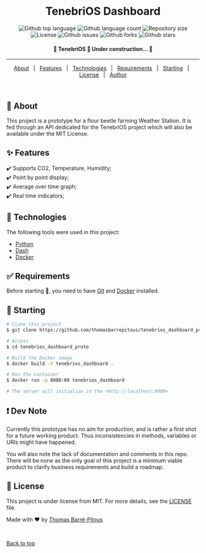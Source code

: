 <h1 align="center">TenebriOS Dashboard</h1>

<p align="center">
  <img alt="Github top language" src="https://img.shields.io/github/languages/top/thomasbarrepitous/tenebrios_dashboard_proto?color=56BEB8">

  <img alt="Github language count" src="https://img.shields.io/github/languages/count/thomasbarrepitous/tenebrios_dashboard_proto?color=56BEB8">

  <img alt="Repository size" src="https://img.shields.io/github/repo-size/thomasbarrepitous/tenebrios_dashboard_proto?color=56BEB8">

  <img alt="License" src="https://img.shields.io/github/license/thomasbarrepitous/tenebrios_dashboard_proto?color=56BEB8">

  <img alt="Github issues" src="https://img.shields.io/github/issues/thomasbarrepitous/tenebrios_dashboard_proto?color=56BEB8" /> 

  <img alt="Github forks" src="https://img.shields.io/github/forks/thomasbarrepitous/tenebrios_dashboard_proto?color=56BEB8" />

  <img alt="Github stars" src="https://img.shields.io/github/stars/thomasbarrepitous/tenebrios_dashboard_proto?color=56BEB8" />
</p>

<!-- Status -->

<h4 align="center"> 
	🚧  TenebriOS 🚀 Under construction...  🚧
</h4> 

<hr>

<p align="center">
  <a href="#dart-about">About</a> &#xa0; | &#xa0; 
  <a href="#sparkles-features">Features</a> &#xa0; | &#xa0;
  <a href="#rocket-technologies">Technologies</a> &#xa0; | &#xa0;
  <a href="#white_check_mark-requirements">Requirements</a> &#xa0; | &#xa0;
  <a href="#checkered_flag-starting">Starting</a> &#xa0; | &#xa0;
  <a href="#memo-license">License</a> &#xa0; | &#xa0;
  <a href="https://github.com/thomasbarrepitous" target="_blank">Author</a>
</p>

<br>

## :dart: About ##

This project is a prototype for a flour beetle farming Weather Station. It is fed through an API dedicated for the TenebriOS project which will also be available under the MIT License.


## :sparkles: Features ##

:heavy_check_mark: Supports CO2, Temperature, Humidity;\
:heavy_check_mark: Point by point display;\
:heavy_check_mark: Average over time graph;\
:heavy_check_mark: Real time indicators;

## :rocket: Technologies ##

The following tools were used in this project:

- [Python](https://www.python.org/)
- [Dash](https://dash.plotly.com/)
- [Docker](https://www.docker.com/)

## :white_check_mark: Requirements ##

Before starting :checkered_flag:, you need to have [Git](https://git-scm.com) and [Docker](https://www.docker.com/) installed.

## :checkered_flag: Starting ##

```bash
# Clone this project
$ git clone https://github.com/thomasbarrepitous/tenebrios_dashboard_proto

# Access
$ cd tenebrios_dashboard_proto

# Build the Docker image
$ docker build -t tenebrios_dashboard .

# Run the container
$ docker run -p 8080:80 tenebrios_dashboard

# The server will initialize in the <http://localhost:8080>
```

## :exclamation: Dev Note ##

Currently this prototype has no aim for production, and is rather a first shot for a future
working product. Thus inconsistencies in methods, variables or URIs might have happened.

You will also note the lack of documentation and comments in this repo. There will be none as the only goal of this project is a minimum viable product to clarify business requirements and build a roadmap.

## :memo: License ##

This project is under license from MIT. For more details, see the [LICENSE](LICENSE.md) file.


Made with :heart: by <a href="https://github.com/thomasbarrepitous" target="_blank">Thomas Barré-Pitous</a>

&#xa0;

<a href="#top">Back to top</a>
